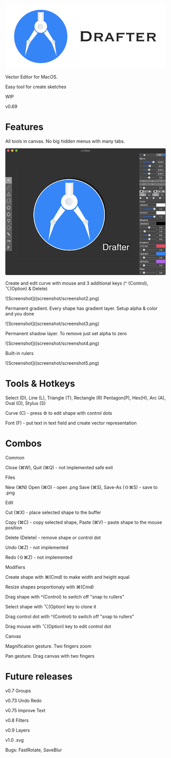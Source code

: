 ![Screenshot](screenshot/logo.png)

Vector Editor for MacOS. 

Easy tool for create sketches

WIP

v0.69

# Features

All tools in canvas. No big hidden menus with many tabs.

![Screenshot](screenshot/screenshot1.png)

Create and edit curve with mouse and 3 additional keys (^ (Control),  ⌥(Option) & Delete)

![Screenshot]((screenshot/screenshot2.png)

Permanent gradient. Every shape has gradient layer.  Setup alpha & color and you done

![Screenshot]((screenshot/screenshot3.png)

Permanent shadow layer. To remove just set alpha to zero

![Screenshot]((screenshot/screenshot4.png)

Built-in rulers

![Screenshot]((screenshot/screenshot5.png)


# Tools & Hotkeys

Select (D), Line (L), Triangle (T), Rectangle (R) Pentagon(P), Hex(H), Arc (A), Oval (O), Stylus (S)

Curve (C) - press ⚙ to edit shape with control dots

Font (F) - put text in text field and create vector representation

# Combos

Common

Close (⌘W), Quit (⌘Q) - not implemented safe exit

Files

New (⌘N) Open (⌘O) - open .png  Save (⌘S), Save-As (⇧⌘S) - save to .png

Edit

Cut (⌘X) - place selected shape to the buffer

Copy (⌘C) - copy selected shape, Paste (⌘V) - paste shape to the mouse position  

Delete (Delete) - remove shape or control dot

Undo (⌘Z) - not implemented 

Redo (⇧⌘Z) - not implemented 


Modifiers

Create shape with ⌘(Cmd) to make width and height equal

Resize shapes proportionaly with ⌘(Cmd) 

Drag shape with ^(Control) to switch off "snap to rullers"

Select shape with ⌥(Option) key to clone it

Drag control dot with ^(Control) to switch off "snap to rullers"

Drag mouse with  ⌥(Option) key to edit control dot


Canvas

Magnification gesture. Two fingers zoom

Pan gesture. Drag canvas with two fingers


# Future releases

v0.7 Groups

v0.73 Undo Redo

v0.75 Improve Text

v0.8 Filters

v0.9 Layers

v1.0 .svg

Bugs:  FastRotate, SaveBlur


